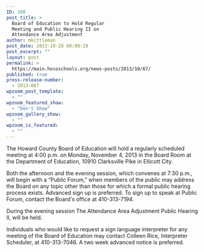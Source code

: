 ```yaml
---
ID: 208
post_title: >
  Board of Education to Hold Regular
  Meeting and Public Hearing II on
  Attendance Area Adjustment‬
author: mkittleman
post_date: 2013-10-28 00:00:19
post_excerpt: ""
layout: post
permalink: >
  https://main.hocoschools.org/news-posts/2013/10/67/
published: true
press-release-number:
  - 2013-067
wpzoom_post_template:
  - ""
wpzoom_featured_show:
  - "Don't Show"
wpzoom_gallery_show:
  - ""
wpzoom_is_featured:
  - ""
---
```

The Howard County Board of Education will hold a regularly scheduled meeting at 4:00 p.m. on Monday, November 4, 2013 in the Board Room at the Department of Education, 10910 Clarksville Pike in Ellicott City.

Both the afternoon and the evening session, which convenes at 7:30 p.m., will begin with a “Public Forum,” when members of the public may address the Board on any topic other than those for which a formal public hearing process exists. Advanced sign up is preferred. To sign up to speak at Public Forum, contact the Board's office at 410-313-7194.

During the evening session The Attendance Area Adjustment Public Hearing II, will be held.

Individuals who would like to request a sign language interpreter for any meeting of the Board of Education may contact Colleen Rice, Interpreter Scheduler, at 410-313-7046. A two week advanced notice is preferred.